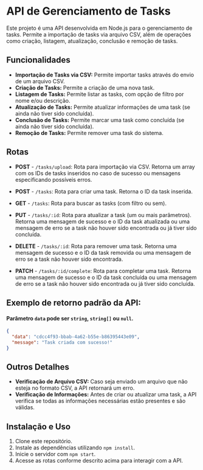 # API de Gerenciamento de Tasks

Este projeto é uma API desenvolvida em Node.js para o gerenciamento de tasks. Permite a importação de tasks via arquivo CSV, além de operações como criação, listagem, atualização, conclusão e remoção de tasks.

## Funcionalidades

- **Importação de Tasks via CSV:** Permite importar tasks através do envio de um arquivo CSV.
- **Criação de Tasks:** Permite a criação de uma nova task.
- **Listagem de Tasks:** Permite listar as tasks, com opção de filtro por nome e/ou descrição.
- **Atualização de Tasks:** Permite atualizar informações de uma task (se ainda não tiver sido concluída).
- **Conclusão de Tasks:** Permite marcar uma task como concluída (se ainda não tiver sido concluída).
- **Remoção de Tasks:** Permite remover uma task do sistema.

## Rotas

- **POST** - `/tasks/upload`: Rota para importação via CSV. Retorna um array com os IDs de tasks inseridos no caso de sucesso ou mensagens especificando possíveis erros.
  
- **POST** - `/tasks`: Rota para criar uma task. Retorna o ID da task inserida.
  
- **GET** - `/tasks`: Rota para buscar as tasks (com filtro ou sem).
  
- **PUT** - `/tasks/:id`: Rota para atualizar a task (um ou mais parâmetros). Retorna uma mensagem de sucesso e o ID da task atualizada ou uma mensagem de erro se a task não houver sido encontrada ou já tiver sido concluída.
  
- **DELETE** - `/tasks/:id`: Rota para remover uma task. Retorna uma mensagem de sucesso e o ID da task removida ou uma mensagem de erro se a task não houver sido encontrada.
  
- **PATCH** - `/tasks/:id/complete`: Rota para completar uma task. Retorna uma mensagem de sucesso e o ID da task concluída ou uma mensagem de erro se a task não houver sido encontrada ou já tiver sido concluída.


## Exemplo de retorno padrão da API:
#### Parâmetro `data` pode ser `string`, `string[]` ou `null`.
```json
{
  "data": "cdcc4f93-bbab-4a62-b55e-b86395443e09",
  "message": "Task criada com sucesso!"
}
```


## Outros Detalhes

- **Verificação de Arquivo CSV:** Caso seja enviado um arquivo que não esteja no formato CSV, a API retornará um erro.
- **Verificação de Informações:** Antes de criar ou atualizar uma task, a API verifica se todas as informações necessárias estão presentes e são válidas.

## Instalação e Uso

1. Clone este repositório.
2. Instale as dependências utilizando `npm install`.
3. Inicie o servidor com `npm start`.
4. Acesse as rotas conforme descrito acima para interagir com a API.